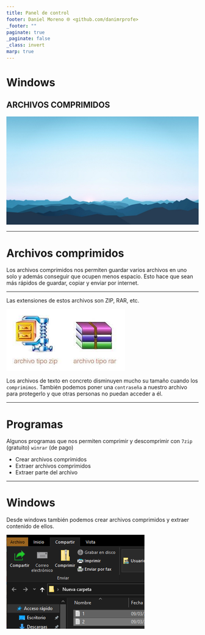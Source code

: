 ```yaml
---
title: Panel de control
footer: Daniel Moreno 🌐 <github.com/danimrprofe>
_footer: ""
paginate: true
_paginate: false
_class: invert
marp: true
---
```


# Windows
## ARCHIVOS COMPRIMIDOS

![bg brightness:0.3](2023-03-09-12-53-33.png)

---
# Archivos comprimidos

Los archivos comprimidos nos permiten guardar varios archivos en uno solo y además conseguir que ocupen menos espacio. Esto hace que sean más rápidos de guardar, copiar y enviar por internet.

---

Las extensiones de estos archivos son ZIP, RAR, etc.

![](img/2023-03-15-09-00-36.png)

Los archivos de texto en concreto disminuyen mucho su tamaño cuando los ``comprimimos``.
También podemos poner una ``contraseña`` a nuestro archivo para protegerlo y que otras personas no puedan acceder a él.

---

# Programas

Algunos programas que nos permiten comprimir y descomprimir con ``7zip`` (gratuito) ``winrar`` (de pago)

- Crear archivos comprimidos
- Extraer archivos comprimidos
- Extraer parte del archivo

---

# Windows

Desde windows también podemos crear archivos comprimidos y extraer contenido de ellos.

![](2023-03-09-12-56-41.png)